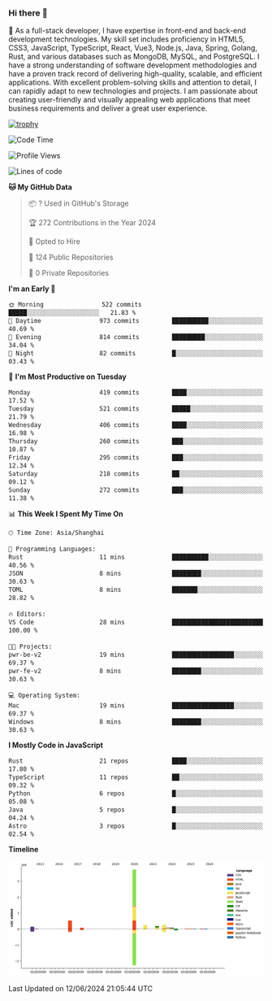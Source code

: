 ### Hi there 👋

🌱 As a full-stack developer, I have expertise in front-end and back-end development technologies. My skill set includes proficiency in HTML5, CSS3, JavaScript, TypeScript, React, Vue3, Node.js, Java, Spring, Golang, Rust, and various databases such as MongoDB, MySQL, and PostgreSQL. I have a strong understanding of software development methodologies and have a proven track record of delivering high-quality, scalable, and efficient applications. With excellent problem-solving skills and attention to detail, I can rapidly adapt to new technologies and projects. I am passionate about creating user-friendly and visually appealing web applications that meet business requirements and deliver a great user experience.

[![trophy](https://github-profile-trophy.vercel.app/?username=elton&rank=SECRET,SSS,SS,S,AAA,AA,A&theme=onedark&no-frame=true&margin-w=10)](https://github.com/ryo-ma/github-profile-trophy)

<!--START_SECTION:waka-->
![Code Time](http://img.shields.io/badge/Code%20Time-1%2C375%20hrs%203%20mins-blue)

![Profile Views](http://img.shields.io/badge/Profile%20Views-0-blue)

![Lines of code](https://img.shields.io/badge/From%20Hello%20World%20I%27ve%20Written-5.5%20million%20lines%20of%20code-blue)

**🐱 My GitHub Data** 

> 📦 ? Used in GitHub's Storage 
 > 
> 🏆 272 Contributions in the Year 2024
 > 
> 💼 Opted to Hire
 > 
> 📜 124 Public Repositories 
 > 
> 🔑 0 Private Repositories 
 > 
**I'm an Early 🐤** 

```text
🌞 Morning                522 commits         █████░░░░░░░░░░░░░░░░░░░░   21.83 % 
🌆 Daytime                973 commits         ██████████░░░░░░░░░░░░░░░   40.69 % 
🌃 Evening                814 commits         █████████░░░░░░░░░░░░░░░░   34.04 % 
🌙 Night                  82 commits          █░░░░░░░░░░░░░░░░░░░░░░░░   03.43 % 
```
📅 **I'm Most Productive on Tuesday** 

```text
Monday                   419 commits         ████░░░░░░░░░░░░░░░░░░░░░   17.52 % 
Tuesday                  521 commits         █████░░░░░░░░░░░░░░░░░░░░   21.79 % 
Wednesday                406 commits         ████░░░░░░░░░░░░░░░░░░░░░   16.98 % 
Thursday                 260 commits         ███░░░░░░░░░░░░░░░░░░░░░░   10.87 % 
Friday                   295 commits         ███░░░░░░░░░░░░░░░░░░░░░░   12.34 % 
Saturday                 218 commits         ██░░░░░░░░░░░░░░░░░░░░░░░   09.12 % 
Sunday                   272 commits         ███░░░░░░░░░░░░░░░░░░░░░░   11.38 % 
```


📊 **This Week I Spent My Time On** 

```text
🕑︎ Time Zone: Asia/Shanghai

💬 Programming Languages: 
Rust                     11 mins             ██████████░░░░░░░░░░░░░░░   40.56 % 
JSON                     8 mins              ████████░░░░░░░░░░░░░░░░░   30.63 % 
TOML                     8 mins              ███████░░░░░░░░░░░░░░░░░░   28.82 % 

🔥 Editors: 
VS Code                  28 mins             █████████████████████████   100.00 % 

🐱‍💻 Projects: 
pwr-be-v2                19 mins             █████████████████░░░░░░░░   69.37 % 
pwr-fe-v2                8 mins              ████████░░░░░░░░░░░░░░░░░   30.63 % 

💻 Operating System: 
Mac                      19 mins             █████████████████░░░░░░░░   69.37 % 
Windows                  8 mins              ████████░░░░░░░░░░░░░░░░░   30.63 % 
```

**I Mostly Code in JavaScript** 

```text
Rust                     21 repos            ████░░░░░░░░░░░░░░░░░░░░░   17.80 % 
TypeScript               11 repos            ██░░░░░░░░░░░░░░░░░░░░░░░   09.32 % 
Python                   6 repos             █░░░░░░░░░░░░░░░░░░░░░░░░   05.08 % 
Java                     5 repos             █░░░░░░░░░░░░░░░░░░░░░░░░   04.24 % 
Astro                    3 repos             █░░░░░░░░░░░░░░░░░░░░░░░░   02.54 % 
```



**Timeline**

![Lines of Code chart](https://raw.githubusercontent.com/elton/elton/main/assets/bar_graph.png)


 Last Updated on 12/06/2024 21:05:44 UTC
<!--END_SECTION:waka-->

<!--
**elton/elton** is a ✨ _special_ ✨ repository because its `README.md` (this file) appears on your GitHub profile.

Here are some ideas to get you started:

- 🔭 I’m currently working on ...
- 🌱 I’m currently learning ...
- 👯 I’m looking to collaborate on ...
- 🤔 I’m looking for help with ...
- 💬 Ask me about ...
- 📫 How to reach me: ...
- 😄 Pronouns: ...
- ⚡ Fun fact: ...
-->
